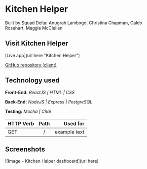 # Kitchen Helper
Built by Squad Delta: Anugrah Lambogo, Christina Chapman, Caleb Rosehart, Maggie McClellan 

## Visit Kitchen Helper
[Live app](url here "Kitchen Helper")

[GitHub repository (client)](https://github.com/thinkful-ei-iguana/Delta-Squad-Front-End "Kitchen Helper client repo")

## Technology used

**Front-End:** *ReactJS | HTML | CSS*

**Back-End:** *NodeJS | Express | PostgreSQL*

**Testing:** *Mocha | Chai*


| **HTTP Verb** | **Path**                           | **Used for**         |
| --------- |:--------------------------------------:| --------------------:|
| GET       | / | example text    |



## Screenshots

![Image - Kitchen Helper dashboard](url here)


